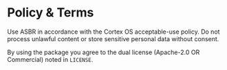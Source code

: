 # Policy & Terms

Use ASBR in accordance with the Cortex OS acceptable-use policy. Do not process unlawful content or store sensitive personal data without consent.

By using the package you agree to the dual license (Apache-2.0 OR Commercial) noted in `LICENSE`.
